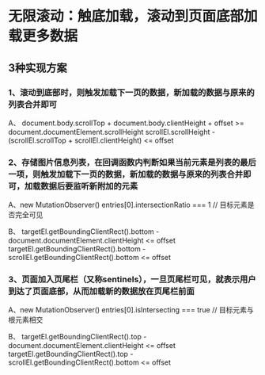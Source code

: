 # 无限滚动：触底加载，滚动到页面底部加载更多数据

## 3种实现方案

### 1、滚动到底部时，则触发加载下一页的数据，新加载的数据与原来的列表合并即可

A、<!-- window.onscroll -->
document.body.scrollTop + document.body.clientHeight + offset >= document.documentElement.scrollHeight
scrollEl.scrollHeight - (scrollEl.scrollTop + scrollEl.clientHeight) <= offset

### 2、存储图片信息列表，在回调函数内判断如果当前元素是列表的最后一项，则触发加载下一页的数据，新加载的数据与原来的列表合并即可，加载数据后要监听新附加的元素

A、new MutationObserver()
entries[0].intersectionRatio === 1 // 目标元素是否完全可见

B、<!-- 使用window.onscroll + getBoundingClientRect实现向上滚动触底效果；其中targetEl是最末目标元素，scrollEl是滚动容器元素-->
targetEl.getBoundingClientRect().bottom - document.documentElement.clientHeight <= offset
targetEl.getBoundingClientRect().bottom - scrollEl.getBoundingClientRect().bottom <= offset

### 3、页面加入页尾栏（又称sentinels），一旦页尾栏可见，就表示用户到达了页面底部，从而加载新的数据放在页尾栏前面

A、new MutationObserver()
entries[0].isIntersecting === true // 目标元素与根元素相交

B、<!-- 使用window.onscroll + getBoundingClientRect实现向上滚动懒加载效果；其中targetEl是高度为0的空元素，scrollEl是滚动容器元素 -->
targetEl.getBoundingClientRect().top - document.documentElement.clientHeight <= offset
targetEl.getBoundingClientRect().top - scrollEl.getBoundingClientRect().bottom <= offset
